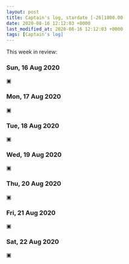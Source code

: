 ```yaml
---
layout: post
title: Captain's log, stardate [-26]1800.00
date: 2020-08-16 12:12:03 +0000
last_modified_at: 2020-08-16 12:12:03 +0000
tags: [Captain's log]
---
```


This week in review:

<!-- more -->

### Sun, 16 Aug 2020
▣

### Mon, 17 Aug 2020
▣

### Tue, 18 Aug 2020
▣

### Wed, 19 Aug 2020
▣

### Thu, 20 Aug 2020
▣

### Fri, 21 Aug 2020
▣

### Sat, 22 Aug 2020
▣
